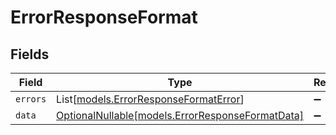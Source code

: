 # ErrorResponseFormat


## Fields

| Field                                                                                    | Type                                                                                     | Required                                                                                 | Description                                                                              |
| ---------------------------------------------------------------------------------------- | ---------------------------------------------------------------------------------------- | ---------------------------------------------------------------------------------------- | ---------------------------------------------------------------------------------------- |
| `errors`                                                                                 | List[[models.ErrorResponseFormatError](../models/errorresponseformaterror.md)]           | :heavy_minus_sign:                                                                       | N/A                                                                                      |
| `data`                                                                                   | [OptionalNullable[models.ErrorResponseFormatData]](../models/errorresponseformatdata.md) | :heavy_minus_sign:                                                                       | N/A                                                                                      |